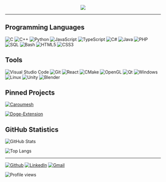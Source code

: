 <p align="center">
  <img src="https://media.giphy.com/media/Nx0rz3jtxtEre/giphy.gif"/>
</p>

---

## Programming Languages

![C](https://img.shields.io/badge/-C-darkgrey?style=flat&logo=C&logoColor=white)
![C++](https://img.shields.io/badge/-C++-blue?style=flat&logo=C%2B%2B&logoColor=white)
![Python](https://img.shields.io/badge/-Python-teal?style=flat&logo=Python&logoColor=white)
![JavaScript](https://img.shields.io/badge/-JavaScript-yellow?style=flat&logo=JavaScript&logoColor=white)
![TypeScript](https://img.shields.io/badge/-TypeScript-dodgerblue?style=flat&logo=TypeScript&logoColor=white)
![C#](https://img.shields.io/badge/-C%23-darkviolet?style=flat&logo=C-Sharp&logoColor=white)
![Java](https://img.shields.io/badge/-Java-firebrick?style=flat&logo=Java&logoColor=white)
![PHP](https://img.shields.io/badge/-PHP-mediumpurple?style=flat&logo=PHP&logoColor=white)
![SQL](https://img.shields.io/badge/-SQL-lightsteelblue?style=flat&logo=MySQL&logoColor=white)
![Bash](https://img.shields.io/badge/-Bash-limegreen?style=flat&logo=GNU-Bash&logoColor=white)
![HTML5](https://img.shields.io/badge/-HTML5-tomato?style=flat&logo=HTML5&logoColor=white)
![CSS3](https://img.shields.io/badge/-CSS3-darkblue?style=flat&logo=CSS3&logoColor=white)

## Tools

![Visual Studio
Code](https://img.shields.io/badge/-Visual_Studio_Code-blue?style=flat&logo=visual-studio-code&logoColor=white)
![Git](https://img.shields.io/badge/-Git-tomato?style=flat&logo=Git&logoColor=white)
![React](https://img.shields.io/badge/-React-turquoise?style=flat&logo=React&logoColor=white)
![CMake](https://img.shields.io/badge/-CMake-darkblue?style=flat&logo=CMake&logoColor=white)
![OpenGL](https://img.shields.io/badge/-OpenGL-slategrey?style=flat&logo=OpenGL&logoColor=white)
![Qt](https://img.shields.io/badge/-Qt-limegreen?style=flat&logo=Qt&logoColor=white)
![Windows](https://img.shields.io/badge/-Windows-dodgerblue?style=flat&logo=Windows&logoColor=white)
![Linux](https://img.shields.io/badge/-Linux-black?style=flat&logo=Linux&logoColor=white)
![Unity](https://img.shields.io/badge/-Unity-darkgrey?style=flat&logo=Unity&logoColor=white)
![Blender](https://img.shields.io/badge/-Blender-orange?style=flat&logo=Blender&logoColor=white)

## Pinned Projects

[![Caroumesh](https://github-readme-stats.vercel.app/api/pin/?username=Adonis-Stavridis&repo=caroumesh&show_icons=true&theme=dark)](https://github.com/Adonis-Stavridis/caroumesh)

[![Doge-Extension](https://github-readme-stats.vercel.app/api/pin/?username=Adonis-Stavridis&repo=Doge-Extension&show_icons=true&theme=dark)](https://github.com/Adonis-Stavridis/Doge-Extension)

## GitHub Statistics

![GitHub
Stats](https://github-readme-stats.vercel.app/api?username=Adonis-Stavridis&count_private=true&show_icons=true&theme=dark)

![Top Langs](https://github-readme-stats.vercel.app/api/top-langs/?username=Adonis-Stavridis&layout=compact&theme=dark&exclude_repo=Life-of-Amir,Anima-Forum&langs_count=6&hide=php,css,html,twig,yacc)

---

[![Github](https://img.shields.io/badge/-Adonis--Stavridis-black?style=flat&logo=Github&logoColor=white)](https://github.com/Adonis-Stavridis)
[![LinkedIn](https://img.shields.io/badge/-Adonis_Stavridis-blue?style=flat&logo=Linkedin&logoColor=white)](https://www.linkedin.com/in/adonis-stavridis/)
[![Gmail](https://img.shields.io/badge/-adonis.stavridis@gmail.com-red?style=flat&logo=Gmail&logoColor=white)](mailto:adonis.stavridis@gmail.com)

![Profile views](https://gpvc.arturio.dev/Adonis-Stavridis)
